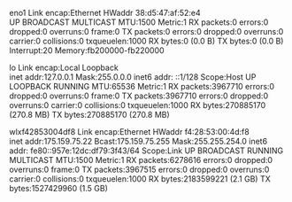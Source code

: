 eno1      Link encap:Ethernet  HWaddr 38:d5:47:af:52:e4  
          UP BROADCAST MULTICAST  MTU:1500  Metric:1
          RX packets:0 errors:0 dropped:0 overruns:0 frame:0
          TX packets:0 errors:0 dropped:0 overruns:0 carrier:0
          collisions:0 txqueuelen:1000 
          RX bytes:0 (0.0 B)  TX bytes:0 (0.0 B)
          Interrupt:20 Memory:fb200000-fb220000 

lo        Link encap:Local Loopback  
          inet addr:127.0.0.1  Mask:255.0.0.0
          inet6 addr: ::1/128 Scope:Host
          UP LOOPBACK RUNNING  MTU:65536  Metric:1
          RX packets:3967710 errors:0 dropped:0 overruns:0 frame:0
          TX packets:3967710 errors:0 dropped:0 overruns:0 carrier:0
          collisions:0 txqueuelen:1000 
          RX bytes:270885170 (270.8 MB)  TX bytes:270885170 (270.8 MB)

wlxf42853004df8 Link encap:Ethernet  HWaddr f4:28:53:00:4d:f8  
          inet addr:175.159.75.22  Bcast:175.159.75.255  Mask:255.255.254.0
          inet6 addr: fe80::957e:12dc:df79:3f43/64 Scope:Link
          UP BROADCAST RUNNING MULTICAST  MTU:1500  Metric:1
          RX packets:6278616 errors:0 dropped:0 overruns:0 frame:0
          TX packets:3967515 errors:0 dropped:0 overruns:0 carrier:0
          collisions:0 txqueuelen:1000 
          RX bytes:2183599221 (2.1 GB)  TX bytes:1527429960 (1.5 GB)

